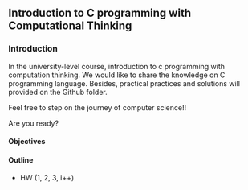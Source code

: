 ## Introduction to C programming with Computational Thinking

### Introduction
In the university-level course, introduction to c programming with computation thinking. We would like to share the knowledge on C programming language. Besides, practical practices and solutions will provided on the Github folder.

Feel free to step on the journey of computer science!!

Are you ready?

#### Objectives

#### Outline
- HW (1, 2, 3, i++)
